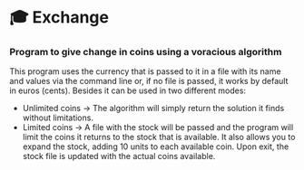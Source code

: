 # 🎓 Exchange
### Program to give change in coins using a voracious algorithm
This program uses the currency that is passed to it in a file with its name and values ​​via the command line or, if no file is passed, it works by default in euros (cents).
Besides it can be used in two different modes:
- Unlimited coins -> The algorithm will simply return the solution it finds without limitations.
- Limited coins -> A file with the stock will be passed and the program will limit the coins it returns to the stock that is available.
  It also allows you to expand the stock, adding 10 units to each available coin. Upon exit, the stock file is updated with the actual coins available.
